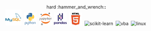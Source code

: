<div id="header" align="center">
<a href="https://komarev.com/ghpvc/?username=chapbasil">
<img src="https://komarev.com/ghpvc/?username=chapbasil&style=flat-square&color=blue" alt=""/>
</a>
<br>
<a href="https://t.me/lusia_ch">
<img src="https://img.shields.io/badge/Telegram-2CA5E0?style=for-the-badge&logo=telegram&logoColor=white" alt=""/>
</a>


</div>
<div align="center">
hard :hammer_and_wrench:<b>:</b><br>
<img src="https://github.com/devicons/devicon/blob/master/icons/mysql/mysql-original-wordmark.svg" title="MySQL"  alt="MySQL" width="50" height="50"/>&nbsp;
<img src="https://github.com/devicons/devicon/blob/master/icons/python/python-original-wordmark.svg" title="Python"  alt="Python" width="40" height="40"/>&nbsp;
<img src="https://github.com/devicons/devicon/blob/master/icons/jupyter/jupyter-original-wordmark.svg" title="Jupyter"  alt="Jupyter" width="40" height="40"/>&nbsp;
<img src="https://github.com/devicons/devicon/blob/master/icons/pandas/pandas-original-wordmark.svg" title="Pandas"  alt="Pandas" width="40" height="40"/>&nbsp;
<img src="https://github.com/devicons/devicon/blob/master/icons/html5/html5-original-wordmark.svg" title="HTML5"  alt="HTML5" width="40" height="40"/>&nbsp;
<img src="https://avatars.githubusercontent.com/u/365630?s=200&v=4)" title="scikit-learn"  alt="scikit-learn" width="50" height="50"/>&nbsp;
<img src="https://avatars.mds.yandex.net/i?id=10438acefebc0c182cc632593c36e90a8c7bca5c-7570837-images-thumbs&n=13" title="vba"  alt="vba" width="50" height="50"/>&nbsp;
<img src="https://avatars.mds.yandex.net/i?id=a992d9577a90fb169d3bf21b9d7d3afdec83fa99-10310955-images-thumbs&n=13" title="linux"  alt="linux" width="50" height="50"/>&nbsp;
</div>
